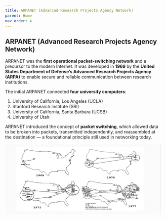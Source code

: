 ```yaml
---
title: ARPANET (Advanced Research Projects Agency Network)
parent: Home
nav_order: 4
---
```


## **ARPANET (Advanced Research Projects Agency Network)**

ARPANET was the **first operational packet-switching network** and a precursor to the modern Internet.
It was developed in **1969** by the **United States Department of Defense’s Advanced Research Projects Agency (ARPA)** to enable secure and reliable communication between research institutions.

The initial ARPANET connected **four university computers**:

1. University of California, Los Angeles (UCLA)
2. Stanford Research Institute (SRI)
3. University of California, Santa Barbara (UCSB)
4. University of Utah

ARPANET introduced the concept of **packet switching**, which allowed data to be broken into packets, transmitted independently, and reassembled at the destination — a foundational principle still used in networking today.

![alt text](../../assets/ARPANET.png)